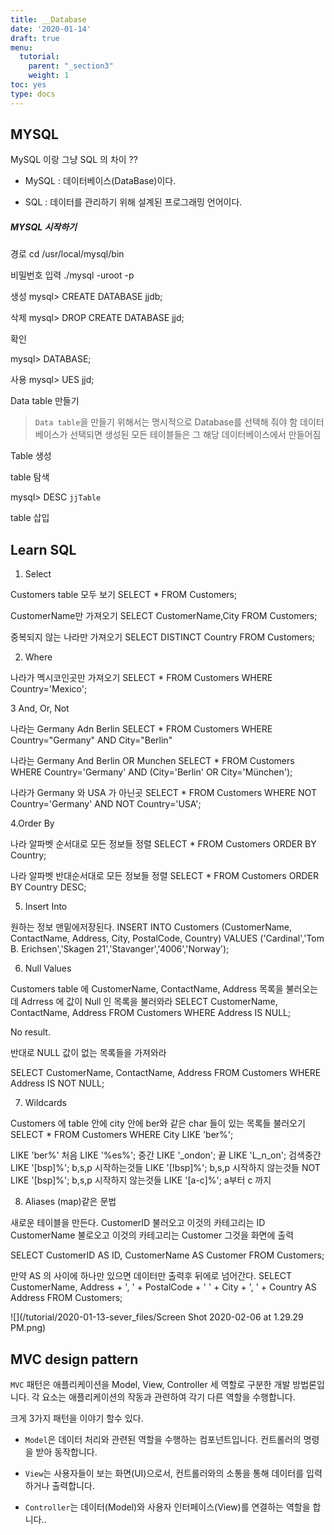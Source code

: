 ```yaml
---
title: __Database
date: '2020-01-14'
draft: true
menu:
  tutorial:
    parent: "_section3"
    weight: 1
toc: yes
type: docs
---
```



## MYSQL 


MySQL 이랑 그냥 SQL 의 차이 ??

* MySQL : 데이터베이스(DataBase)이다.

* SQL : 데이터를 관리하기 위해 설계된 프로그래밍 언어이다. 


#####  MYSQL 시작하기 

경로
cd /usr/local/mysql/bin 

비밀번호 입력
./mysql -uroot -p 


생성
mysql> CREATE DATABASE jjdb;

삭제 
mysql> DROP CREATE DATABASE jjd;

확인

mysql> DATABASE;


사용
mysql> UES jjd;


Data table 만들기 

> `Data table`을 만들기 위해서는 명시적으로 Database를 선택해 줘야 함 데이터베이스가 선택되면 생성된 모든 테이블들은 그 해당 데이터베이스에서 만들어짐


Table 생성 




table 탐색

mysql> DESC `jjTable`



table 삽입



## Learn SQL 



1. Select

Customers table 모두 보기
SELECT * FROM Customers;

CustomerName만 가져오기
SELECT CustomerName,City FROM Customers;

중복되지 않는 나라만 가져오기 
SELECT DISTINCT Country FROM Customers;


2. Where 

나라가 멕시코인곳만 가져오기
SELECT * FROM Customers
WHERE Country='Mexico';

3 And, Or, Not

나라는 Germany Adn Berlin
SELECT * FROM Customers
WHERE Country="Germany" AND City="Berlin"


나라는 Germany And Berlin OR Munchen
SELECT * FROM Customers
WHERE Country='Germany' AND (City='Berlin' OR City='München'); 

나라가 Germany 와 USA 가 아닌곳 
SELECT * FROM Customers
WHERE NOT Country='Germany' AND NOT Country='USA';



4.Order By


나라 알파벳 순서대로 모든 정보들 정렬 
SELECT * FROM Customers
ORDER BY Country;

나라 알파벳 반대순서대로 모든 정보들 정렬 
SELECT * FROM Customers
ORDER BY Country DESC;


5. Insert Into


원하는 정보 맨밑에저장된다. 
INSERT INTO Customers (CustomerName, ContactName, Address, City, PostalCode, Country)
VALUES ('Cardinal','Tom B. Erichsen','Skagen 21','Stavanger','4006','Norway');



6. Null Values

Customers table 에 CustomerName, ContactName, Address 목록을 불러오는데 Adrress 에 값이 Null 인 목록을 불러와라 
SELECT CustomerName, ContactName, Address
FROM Customers
WHERE Address IS NULL;

No result.



반대로 NULL 값이 없는 목록들을 가져와라 

SELECT CustomerName, ContactName, Address
FROM Customers
WHERE Address IS NOT NULL;


7. Wildcards


Customers 에 table 안에 city 안에 ber와 같은 char 들이 있는 목록들 불러오기 
SELECT * FROM Customers
WHERE City LIKE 'ber%';

LIKE 'ber%'     처음
LIKE '%es%';    중간
LIKE '_ondon';  끝
LIKE 'L_n_on';  검색중간 
LIKE '[bsp]%';  b,s,p 시작하는것들
LIKE '[!bsp]%'; b,s,p 시작하지 않는것들
NOT LIKE '[bsp]%'; b,s,p 시작하지 않는것들 
LIKE '[a-c]%';  a부터 c 까지 


8. Aliases (map)같은 문법


새로운 테이블을 만든다.
CustomerID 불러오고 이것의 카테고리는 ID
CustomerName 불로오고 이것의 카테고리는 Customer
그것을 화면에 출력 

SELECT CustomerID AS ID, CustomerName AS Customer
FROM Customers;



만약 AS 의 사이에 하나만 있으면 데이터만 출력후
뒤에로 넘어간다. 
SELECT CustomerName, Address + ', ' + PostalCode + ' ' + City + ', ' + Country AS Address
FROM Customers;


![](/tutorial/2020-01-13-sever_files/Screen Shot 2020-02-06 at 1.29.29 PM.png)









## MVC design pattern

`MVC` 패턴은 애플리케이션을 Model, View, Controller 세 역할로 구분한 개발 방법론입니다. 각 요소는 애플리케이션의 작동과 관련하여 각기 다른 역할을 수행합니다.

크게 3가지 패턴을 이야기 할수 있다. 

- `Model`은 데이터 처리와 관련된 역할을 수행하는 컴포넌트입니다. 컨트롤러의 명령을 받아 동작합니다.

- `View`는 사용자들이 보는 화면(UI)으로서, 컨트롤러와의 소통을 통해 데이터를 입력하거나 출력합니다.

- `Controller`는 데이터(Model)와 사용자 인터페이스(View)를 연결하는 역할을 합니다..





